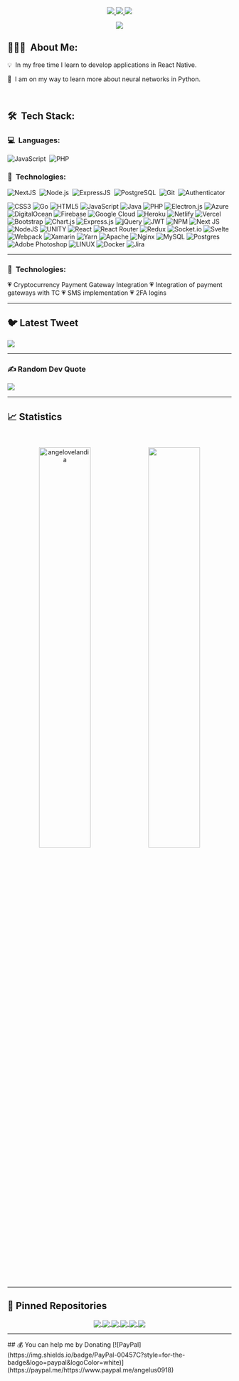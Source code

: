 <p align="center">
	<a target="_blank" href="https://www.linkedin.com/in/angelo-velandia-703438237/">
		<img src="https://img.shields.io/badge/LinkedIn-0077B5?style=for-the-badge&logo=linkedin&logoColor=white" />
	</a>
	<a target="_blank" href="https://twitter.com/avcodev">
		<img src="https://img.shields.io/badge/Twitter-0077B5?style=for-the-badge&logo=twitter&logoColor=white" />
	</a>
	<a target="_blank" href="https://www.youtube.com/channel/UCfsIViHJI26l2PWx0-4dVeQ">
		<img src="https://img.shields.io/badge/Youtube-0077B5?style=for-the-badge&logo=youtube&logoColor=white" />
	</a>
</p>

<p align="center">
	<img src="https://komarev.com/ghpvc/?username=angelovelandia&color=blueviolet&style=flat-square&label=Profile+Views" />
</p>

## 👨🏻‍💻 &nbsp;About Me:

<p>💡 &nbsp;In my free time I learn to develop applications in React Native.</p>
<p>🌱 &nbsp;I am on my way to learn more about neural networks in Python.</p>

<br />

## 🛠 &nbsp;Tech Stack:

### 💻 &nbsp;Languages:

![JavaScript](https://img.shields.io/badge/-JavaScript-05122A?style=flat&logo=javascript)&nbsp;
![PHP](https://img.shields.io/badge/-PHP-05122A?style=flat&logo=PHP)&nbsp;

### 🚀 &nbsp;Technologies:

![NextJS](https://img.shields.io/badge/-NextJS-05122A?style=flat&logo=next.js)&nbsp;
![Node.js](https://img.shields.io/badge/-Node.js-05122A?style=flat&logo=node.js)&nbsp;
![ExpressJS](https://img.shields.io/badge/-ExpressJS-05122A?style=flat&logo=express)&nbsp;
![PostgreSQL](https://img.shields.io/badge/-PostgreSQL-05122A?style=flat&logo=postgresql)&nbsp;
![Git](https://img.shields.io/badge/-Git-05122A?style=flat&logo=git)&nbsp;
![Authenticator](https://img.shields.io/badge/-Google%20Authenticator-05122A?style=flat&logo=google)&nbsp;

![CSS3](https://img.shields.io/badge/css3-%231572B6.svg?style=for-the-badge&logo=css3&logoColor=white) ![Go](https://img.shields.io/badge/go-%2300ADD8.svg?style=for-the-badge&logo=go&logoColor=white) ![HTML5](https://img.shields.io/badge/html5-%23E34F26.svg?style=for-the-badge&logo=html5&logoColor=white) ![JavaScript](https://img.shields.io/badge/javascript-%23323330.svg?style=for-the-badge&logo=javascript&logoColor=%23F7DF1E) ![Java](https://img.shields.io/badge/java-%23ED8B00.svg?style=for-the-badge&logo=java&logoColor=white) ![PHP](https://img.shields.io/badge/php-%23777BB4.svg?style=for-the-badge&logo=php&logoColor=white) ![Electron.js](https://img.shields.io/badge/Electron-191970?style=for-the-badge&logo=Electron&logoColor=white) ![Azure](https://img.shields.io/badge/azure-%230072C6.svg?style=for-the-badge&logo=azure-devops&logoColor=white) ![DigitalOcean](https://img.shields.io/badge/DigitalOcean-%230167ff.svg?style=for-the-badge&logo=digitalOcean&logoColor=white) ![Firebase](https://img.shields.io/badge/firebase-%23039BE5.svg?style=for-the-badge&logo=firebase) ![Google Cloud](https://img.shields.io/badge/Google%20Cloud-%234285F4.svg?style=for-the-badge&logo=google-cloud&logoColor=white) ![Heroku](https://img.shields.io/badge/heroku-%23430098.svg?style=for-the-badge&logo=heroku&logoColor=white) ![Netlify](https://img.shields.io/badge/netlify-%23000000.svg?style=for-the-badge&logo=netlify&logoColor=#00C7B7) ![Vercel](https://img.shields.io/badge/vercel-%23000000.svg?style=for-the-badge&logo=vercel&logoColor=white) ![Bootstrap](https://img.shields.io/badge/bootstrap-%23563D7C.svg?style=for-the-badge&logo=bootstrap&logoColor=white) ![Chart.js](https://img.shields.io/badge/chart.js-F5788D.svg?style=for-the-badge&logo=chart.js&logoColor=white) ![Express.js](https://img.shields.io/badge/express.js-%23404d59.svg?style=for-the-badge&logo=express&logoColor=%2361DAFB) ![jQuery](https://img.shields.io/badge/jquery-%230769AD.svg?style=for-the-badge&logo=jquery&logoColor=white) ![JWT](https://img.shields.io/badge/JWT-black?style=for-the-badge&logo=JSON%20web%20tokens) ![NPM](https://img.shields.io/badge/NPM-%23000000.svg?style=for-the-badge&logo=npm&logoColor=white) ![Next JS](https://img.shields.io/badge/Next-black?style=for-the-badge&logo=next.js&logoColor=white) ![NodeJS](https://img.shields.io/badge/node.js-6DA55F?style=for-the-badge&logo=node.js&logoColor=white) ![UNITY](https://img.shields.io/badge/Unity-%2320232a.svg?style=for-the-badge&logo=unity&logoColor=white) ![React](https://img.shields.io/badge/react-%2320232a.svg?style=for-the-badge&logo=react&logoColor=%2361DAFB) ![React Router](https://img.shields.io/badge/React_Router-CA4245?style=for-the-badge&logo=react-router&logoColor=white) ![Redux](https://img.shields.io/badge/redux-%23593d88.svg?style=for-the-badge&logo=redux&logoColor=white) ![Socket.io](https://img.shields.io/badge/Socket.io-black?style=for-the-badge&logo=socket.io&badgeColor=010101) ![Svelte](https://img.shields.io/badge/svelte-%23f1413d.svg?style=for-the-badge&logo=svelte&logoColor=white) ![Webpack](https://img.shields.io/badge/webpack-%238DD6F9.svg?style=for-the-badge&logo=webpack&logoColor=black) ![Xamarin](https://img.shields.io/badge/Xamarin-3199DC?style=for-the-badge&logo=xamarin&logoColor=white) ![Yarn](https://img.shields.io/badge/yarn-%232C8EBB.svg?style=for-the-badge&logo=yarn&logoColor=white) ![Apache](https://img.shields.io/badge/apache-%23D42029.svg?style=for-the-badge&logo=apache&logoColor=white) ![Nginx](https://img.shields.io/badge/nginx-%23009639.svg?style=for-the-badge&logo=nginx&logoColor=white) ![MySQL](https://img.shields.io/badge/mysql-%2300f.svg?style=for-the-badge&logo=mysql&logoColor=white) ![Postgres](https://img.shields.io/badge/postgres-%23316192.svg?style=for-the-badge&logo=postgresql&logoColor=white) ![Adobe Photoshop](https://img.shields.io/badge/adobephotoshop-%2331A8FF.svg?style=for-the-badge&logo=adobephotoshop&logoColor=white) ![LINUX](https://img.shields.io/badge/Linux-FCC624?style=for-the-badge&logo=linux&logoColor=black) ![Docker](https://img.shields.io/badge/docker-%230db7ed.svg?style=for-the-badge&logo=docker&logoColor=white) ![Jira](https://img.shields.io/badge/jira-%230A0FFF.svg?style=for-the-badge&logo=jira&logoColor=white)

<hr />

### 🚀 &nbsp;Technologies:

💗 Cryptocurrency Payment Gateway Integration
💗 Integration of payment gateways with TC
💗 SMS implementation
💗 2FA logins

<hr />

## 🐦 Latest Tweet
[![](https://gtce.itsvg.in/api?username=avcodev)](https://github.com/VishwaGauravIn/github-twitter-card-embed)

<hr />

### ✍️ Random Dev Quote
![](https://quotes-github-readme.vercel.app/api?type=horizontal&theme=radical)

<hr />

## 📈 Statistics



<br/>
<p align="center">
  <img width="48%" src="https://github-readme-stats.vercel.app/api?username=angelovelandia&count_private=true&theme=dark&show_icons=true" alt="angelovelandia" />
  <img width="48%" src="https://github-readme-streak-stats.herokuapp.com/?user=angelovelandia&hide_border=true&theme=dark&show_icons=true" />
</p>

<hr />

## 📕 Pinned Repositories

<p align="center">
	<a href="https://github.com/angelovelandia/link-shortener">
		<img align="center" src="https://github-readme-stats.vercel.app/api/pin/?username=angelovelandia&repo=link-shortener&hide_border=true&theme=dark&show_icons=true" />
	</a>
	<a href="https://github.com/angelovelandia/DownloadImageNodeJS">
		<img align="center" src="https://github-readme-stats.vercel.app/api/pin/?username=angelovelandia&repo=DownloadImageNodeJS&hide_border=true&theme=dark&show_icons=true" />
	</a>
	<a href="https://github.com/angelovelandia/ImageToText">
		<img align="center" src="https://github-readme-stats.vercel.app/api/pin/?username=angelovelandia&repo=ImageToText&hide_border=true&theme=dark&show_icons=true" />
	</a>
	<a href="https://github.com/angelovelandia/chrome-modedark">
		<img align="center" src="https://github-readme-stats.vercel.app/api/pin/?username=angelovelandia&repo=chrome-modedark&hide_border=true&theme=dark&show_icons=true" />
	</a>
	<a href="https://github.com/angelovelandia/angel-bot">
		<img align="center" src="https://github-readme-stats.vercel.app/api/pin/?username=angelovelandia&repo=angel-bot&hide_border=true&theme=dark&show_icons=true" />
	</a>
	<a href="https://github.com/angelovelandia/react-multi-lang-app">
		<img align="center" src="https://github-readme-stats.vercel.app/api/pin/?username=angelovelandia&repo=react-multi-lang-app&hide_border=true&theme=dark&show_icons=true" />
	</a>
	
</p>
<hr />
## 💰 You can help me by Donating
  [![PayPal](https://img.shields.io/badge/PayPal-00457C?style=for-the-badge&logo=paypal&logoColor=white)](https://paypal.me/https://www.paypal.me/angelus0918) 
